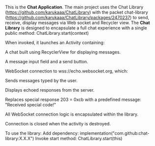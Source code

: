 This is the **Chat Application**.
The main project uses the Chat Library (https://github.com/karukaaa/ChatLibrary) with the packet chat-library (https://github.com/karukaaa/ChatLibrary/packages/2470237) to send, receive, display messages via Web socket and Recycler view. 
The **Chat Library** is designed to encapsulate a full chat experience with a single public method: ChatLibrary.start(context)


When invoked, it launches an Activity containing:

A chat built using RecyclerView for displaying messages.

A message input field and a send button.

WebSocket connection to wss://echo.websocket.org, which:

Sends messages typed by the user.

Displays echoed responses from the server.

Replaces special response 203 = 0xcb with a predefined message: "Received special code!"

All WebSocket connection logic is encapsulated within the library.

Connection is closed when the activity is destroyed.



To use the library:
Add dependency: implementation("com.github:chat-library:X.X.X")
Invoke start method: ChatLibrary.start(this)

